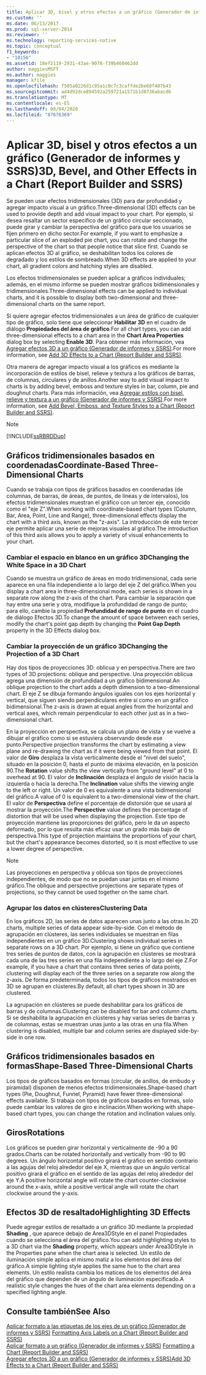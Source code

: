 ```yaml
---
title: Aplicar 3D, bisel y otros efectos a un gráfico (Generador de informes y SSRS) | Microsoft Docs
ms.custom: ''
ms.date: 06/13/2017
ms.prod: sql-server-2014
ms.reviewer: ''
ms.technology: reporting-services-native
ms.topic: conceptual
f1_keywords:
- "10156"
ms.assetid: 18ef2119-2931-43ae-9078-f39b460462dd
author: maggiesMSFT
ms.author: maggies
manager: kfile
ms.openlocfilehash: f505a0226d1c95a1c0c7c3caffde2be60f407b43
ms.sourcegitcommit: ad4d92dce894592a259721a1571b1d8736abacdb
ms.translationtype: MT
ms.contentlocale: es-ES
ms.lasthandoff: 08/04/2020
ms.locfileid: "87676369"
---
```

# <a name="3d-bevel-and-other-effects-in-a-chart-report-builder-and-ssrs"></a><span data-ttu-id="7fead-102">Aplicar 3D, bisel y otros efectos a un gráfico (Generador de informes y SSRS)</span><span class="sxs-lookup"><span data-stu-id="7fead-102">3D, Bevel, and Other Effects in a Chart (Report Builder and SSRS)</span></span>
  <span data-ttu-id="7fead-103">Se pueden usar efectos tridimensionales (3D) para dar profundidad y agregar impacto visual a un gráfico.</span><span class="sxs-lookup"><span data-stu-id="7fead-103">Three-dimensional (3D) effects can be used to provide depth and add visual impact to your chart.</span></span> <span data-ttu-id="7fead-104">Por ejemplo, si desea resaltar un sector específico de un gráfico circular seccionado, puede girar y cambiar la perspectiva del gráfico para que los usuarios se fijen primero en dicho sector.</span><span class="sxs-lookup"><span data-stu-id="7fead-104">For example, if you want to emphasize a particular slice of an exploded pie chart, you can rotate and change the perspective of the chart so that people notice that slice first.</span></span> <span data-ttu-id="7fead-105">Cuando se aplican efectos 3D al gráfico, se deshabilitan todos los colores de degradado y los estilos de sombreado.</span><span class="sxs-lookup"><span data-stu-id="7fead-105">When 3D effects are applied to your chart, all gradient colors and hatching styles are disabled.</span></span>  
  
 <span data-ttu-id="7fead-106">Los efectos tridimensionales se pueden aplicar a gráficos individuales; además, en el mismo informe se pueden mostrar gráficos bidimensionales y tridimensionales.</span><span class="sxs-lookup"><span data-stu-id="7fead-106">Three-dimensional effects can be applied to individual charts, and it is possible to display both two-dimensional and three-dimensional charts on the same report.</span></span>  
  
 <span data-ttu-id="7fead-107">Si quiere agregar efectos tridimensionales a un área de gráfico de cualquier tipo de gráfico, solo tiene que seleccionar **Habilitar 3D** en el cuadro de diálogo **Propiedades del área de gráfico**.</span><span class="sxs-lookup"><span data-stu-id="7fead-107">For all chart types, you can add three-dimensional effects to a chart area in the **Chart Area Properties** dialog box by selecting **Enable 3D**.</span></span> <span data-ttu-id="7fead-108">Para obtener más información, vea [Agregar efectos 3D a un gráfico &#40;Generador de informes y SSRS&#41;](chart-effects-add-3d-effects-report-builder.md).</span><span class="sxs-lookup"><span data-stu-id="7fead-108">For more information, see [Add 3D Effects to a Chart &#40;Report Builder and SSRS&#41;](chart-effects-add-3d-effects-report-builder.md).</span></span>  
  
 <span data-ttu-id="7fead-109">Otra manera de agregar impacto visual a los gráficos es mediante la incorporación de estilos de bisel, relieve y textura a los gráficos de barras, de columnas, circulares y de anillos.</span><span class="sxs-lookup"><span data-stu-id="7fead-109">Another way to add visual impact to charts is by adding bevel, emboss and texture styles in bar, column, pie and doughnut charts.</span></span> <span data-ttu-id="7fead-110">Para más información, vea [Agregar estilos con bisel, relieve y textura a un gráfico &#40;Generador de informes y SSRS&#41;](chart-effects-add-bevel-emboss-or-texture-report-builder.md).</span><span class="sxs-lookup"><span data-stu-id="7fead-110">For more information, see [Add Bevel, Emboss, and Texture Styles to a Chart &#40;Report Builder and SSRS&#41;](chart-effects-add-bevel-emboss-or-texture-report-builder.md).</span></span>  
  
> [!NOTE]  
>  [!INCLUDE[ssRBRDDup](../../includes/ssrbrddup-md.md)]  
  
## <a name="coordinate-based-three-dimensional-charts"></a><span data-ttu-id="7fead-111">Gráficos tridimensionales basados en coordenadas</span><span class="sxs-lookup"><span data-stu-id="7fead-111">Coordinate-Based Three-Dimensional Charts</span></span>  
 <span data-ttu-id="7fead-112">Cuando se trabaja con tipos de gráficos basados en coordenadas (de columnas, de barras, de áreas, de puntos, de líneas y de intervalos), los efectos tridimensionales muestran el gráfico con un tercer eje, conocido como el "eje Z".</span><span class="sxs-lookup"><span data-stu-id="7fead-112">When working with coordinate-based chart types (Column, Bar, Area, Point, Line and Range), three-dimensional effects display the chart with a third axis, known as the "z-axis".</span></span> <span data-ttu-id="7fead-113">La introducción de este tercer eje permite aplicar una serie de mejoras visuales al gráfico.</span><span class="sxs-lookup"><span data-stu-id="7fead-113">The introduction of this third axis allows you to apply a variety of visual enhancements to your chart.</span></span>  
  
### <a name="changing-the-white-space-in-a-3d-chart"></a><span data-ttu-id="7fead-114">Cambiar el espacio en blanco en un gráfico 3D</span><span class="sxs-lookup"><span data-stu-id="7fead-114">Changing the White Space in a 3D Chart</span></span>  
 <span data-ttu-id="7fead-115">Cuando se muestra un gráfico de áreas en modo tridimensional, cada serie aparece en una fila independiente a lo largo del eje Z del gráfico.</span><span class="sxs-lookup"><span data-stu-id="7fead-115">When you display a chart area in three-dimensional mode, each series is shown in a separate row along the z-axis of the chart.</span></span> <span data-ttu-id="7fead-116">Para cambiar la separación que hay entre una serie y otra, modifique la profundidad de rango de punto; para ello, cambie la propiedad **Profundidad de rango de punto** en el cuadro de diálogo Efectos 3D.</span><span class="sxs-lookup"><span data-stu-id="7fead-116">To change the amount of space between each series, modify the chart's point gap depth by changing the **Point Gap Depth** property in the 3D Effects dialog box.</span></span>  
  
### <a name="changing-the-projection-of-a-3d-chart"></a><span data-ttu-id="7fead-117">Cambiar la proyección de un gráfico 3D</span><span class="sxs-lookup"><span data-stu-id="7fead-117">Changing the Projection of a 3D Chart</span></span>  
 <span data-ttu-id="7fead-118">Hay dos tipos de proyecciones 3D: oblicua y en perspectiva.</span><span class="sxs-lookup"><span data-stu-id="7fead-118">There are two types of 3D projections: oblique and perspective.</span></span> <span data-ttu-id="7fead-119">Una proyección oblicua agrega una dimensión de profundidad a un gráfico bidimensional.</span><span class="sxs-lookup"><span data-stu-id="7fead-119">An oblique projection to the chart adds a depth dimension to a two-dimensional chart.</span></span> <span data-ttu-id="7fead-120">El eje Z se dibuja formando ángulos iguales con los ejes horizontal y vertical, que siguen siendo perpendiculares entre sí como en un gráfico bidimensional.</span><span class="sxs-lookup"><span data-stu-id="7fead-120">The z-axis is drawn at equal angles from the horizontal and vertical axes, which remain perpendicular to each other just as in a two-dimensional chart.</span></span>  
  
 <span data-ttu-id="7fead-121">En la proyección en perspectiva, se calcula un plano de vista y se vuelve a dibujar el gráfico como si se estuviera observando desde ese punto.</span><span class="sxs-lookup"><span data-stu-id="7fead-121">Perspective projection transforms the chart by estimating a view plane and re-drawing the chart as if it were being viewed from that point.</span></span> <span data-ttu-id="7fead-122">El valor de **Giro** desplaza la vista verticalmente desde el "nivel del suelo", situado en la posición 0, hasta el punto de máxima elevación, en la posición 90.</span><span class="sxs-lookup"><span data-stu-id="7fead-122">The **Rotation** value shifts the view vertically from "ground level" at 0 to overhead at 90.</span></span> <span data-ttu-id="7fead-123">El valor de **Inclinación** desplaza el ángulo de visión hacia la izquierda o hacia la derecha.</span><span class="sxs-lookup"><span data-stu-id="7fead-123">The **Inclination** value shifts the viewing angle to the left or right.</span></span> <span data-ttu-id="7fead-124">Un valor de 0 es equivalente a una vista bidimensional del gráfico.</span><span class="sxs-lookup"><span data-stu-id="7fead-124">A value of 0 is equivalent to a two-dimensional view of the chart.</span></span> <span data-ttu-id="7fead-125">El valor de **Perspectiva** define el porcentaje de distorsión que se usará al mostrar la proyección.</span><span class="sxs-lookup"><span data-stu-id="7fead-125">The **Perspective** value defines the percentage of distortion that will be used when displaying the projection.</span></span> <span data-ttu-id="7fead-126">Este tipo de proyección mantiene las proporciones del gráfico, pero le da un aspecto deformado, por lo que resulta más eficaz usar un grado más bajo de perspectiva.</span><span class="sxs-lookup"><span data-stu-id="7fead-126">This type of projection maintains the proportions of your chart, but the chart's appearance becomes distorted, so it is most effective to use a lower degree of perspective.</span></span>  
  
> [!NOTE]  
>  <span data-ttu-id="7fead-127">Las proyecciones en perspectiva y oblicua son tipos de proyecciones independientes, de modo que no se puedan usar juntas en el mismo gráfico.</span><span class="sxs-lookup"><span data-stu-id="7fead-127">The oblique and perspective projections are separate types of projections, so they cannot be used together on the same chart.</span></span>  
  
### <a name="clustering-data"></a><span data-ttu-id="7fead-128">Agrupar los datos en clústeres</span><span class="sxs-lookup"><span data-stu-id="7fead-128">Clustering Data</span></span>  
 <span data-ttu-id="7fead-129">En los gráficos 2D, las series de datos aparecen unas junto a las otras.</span><span class="sxs-lookup"><span data-stu-id="7fead-129">In 2D charts, multiple series of data appear side-by-side.</span></span> <span data-ttu-id="7fead-130">Con el método de agrupación en clústeres, las series individuales se muestran en filas independientes en un gráfico 3D.</span><span class="sxs-lookup"><span data-stu-id="7fead-130">Clustering shows individual series in separate rows on a 3D chart.</span></span> <span data-ttu-id="7fead-131">Por ejemplo, si tiene un gráfico que contiene tres series de puntos de datos, con la agrupación en clústeres se mostrará cada una de las tres series en una fila independiente a lo largo del eje Z.</span><span class="sxs-lookup"><span data-stu-id="7fead-131">For example, if you have a chart that contains three series of data points, clustering will display each of the three series on a separate row along the z-axis.</span></span> <span data-ttu-id="7fead-132">De forma predeterminada, todos los tipos de gráficos mostrados en 3D se agrupan en clústeres.</span><span class="sxs-lookup"><span data-stu-id="7fead-132">By default, all chart types shown in 3D are clustered.</span></span>  
  
 <span data-ttu-id="7fead-133">La agrupación en clústeres se puede deshabilitar para los gráficos de barras y de columnas.</span><span class="sxs-lookup"><span data-stu-id="7fead-133">Clustering can be disabled for bar and column charts.</span></span> <span data-ttu-id="7fead-134">Si se deshabilita la agrupación en clústeres y hay varias series de barras y de columnas, estas se muestran unas junto a las otras en una fila.</span><span class="sxs-lookup"><span data-stu-id="7fead-134">When clustering is disabled, multiple bar and column series are displayed side-by-side in one row.</span></span>  
  
## <a name="shape-based-three-dimensional-charts"></a><span data-ttu-id="7fead-135">Gráficos tridimensionales basados en formas</span><span class="sxs-lookup"><span data-stu-id="7fead-135">Shape-Based Three-Dimensional Charts</span></span>  
 <span data-ttu-id="7fead-136">Los tipos de gráficos basados en formas (circular, de anillos, de embudo y piramidal) disponen de menos efectos tridimensionales.</span><span class="sxs-lookup"><span data-stu-id="7fead-136">Shape-based chart types (Pie, Doughnut, Funnel, Pyramid) have fewer three-dimensional effects available.</span></span> <span data-ttu-id="7fead-137">Si trabaja con tipos de gráficos basados en formas, solo puede cambiar los valores de giro e inclinación.</span><span class="sxs-lookup"><span data-stu-id="7fead-137">When working with shape-based chart types, you can change the rotation and inclination values only.</span></span>  
  
## <a name="rotations"></a><span data-ttu-id="7fead-138">Giros</span><span class="sxs-lookup"><span data-stu-id="7fead-138">Rotations</span></span>  
 <span data-ttu-id="7fead-139">Los gráficos se pueden girar horizontal y verticalmente de -90 a 90 grados.</span><span class="sxs-lookup"><span data-stu-id="7fead-139">Charts can be rotated horizontally and vertically from -90 to 90 degrees.</span></span> <span data-ttu-id="7fead-140">Un ángulo horizontal positivo girará el gráfico en sentido contrario a las agujas del reloj alrededor del eje X, mientras que un ángulo vertical positivo girará el gráfico en el sentido de las agujas del reloj alrededor del eje Y.</span><span class="sxs-lookup"><span data-stu-id="7fead-140">A positive horizontal angle will rotate the chart counter-clockwise around the x-axis, while a positive vertical angle will rotate the chart clockwise around the y-axis.</span></span>  
  
## <a name="highlighting-3d-effects"></a><span data-ttu-id="7fead-141">Efectos 3D de resaltado</span><span class="sxs-lookup"><span data-stu-id="7fead-141">Highlighting 3D Effects</span></span>  
 <span data-ttu-id="7fead-142">Puede agregar estilos de resaltado a un gráfico 3D mediante la propiedad **Shading** , que aparece debajo de Area3DStyle en el panel Propiedades cuando se selecciona el área del gráfico.</span><span class="sxs-lookup"><span data-stu-id="7fead-142">You can add highlighting styles to a 3D chart via the **Shading** property, which appears under Area3DStyle in the Properties pane when the chart area is selected.</span></span> <span data-ttu-id="7fead-143">Un estilo de iluminación simple aplica el mismo matiz a los elementos del área del gráfico.</span><span class="sxs-lookup"><span data-stu-id="7fead-143">A simple lighting style applies the same hue to the chart area elements.</span></span> <span data-ttu-id="7fead-144">Un estilo realista cambia los matices de los elementos del área del gráfico que dependen de un ángulo de iluminación especificado.</span><span class="sxs-lookup"><span data-stu-id="7fead-144">A realistic style changes the hues of the chart area elements depending on a specified lighting angle.</span></span>  
  
## <a name="see-also"></a><span data-ttu-id="7fead-145">Consulte también</span><span class="sxs-lookup"><span data-stu-id="7fead-145">See Also</span></span>  
 <span data-ttu-id="7fead-146">[Aplicar formato a las etiquetas de los ejes de un gráfico &#40;Generador de informes y SSRS&#41;](formatting-axis-labels-on-a-chart-report-builder-and-ssrs.md) </span><span class="sxs-lookup"><span data-stu-id="7fead-146">[Formatting Axis Labels on a Chart &#40;Report Builder and SSRS&#41;](formatting-axis-labels-on-a-chart-report-builder-and-ssrs.md) </span></span>  
 <span data-ttu-id="7fead-147">[Aplicar formato a un gráfico &#40;Generador de informes y SSRS&#41;](formatting-a-chart-report-builder-and-ssrs.md) </span><span class="sxs-lookup"><span data-stu-id="7fead-147">[Formatting a Chart &#40;Report Builder and SSRS&#41;](formatting-a-chart-report-builder-and-ssrs.md) </span></span>  
 [<span data-ttu-id="7fead-148">Agregar efectos 3D a un gráfico &#40;Generador de informes y SSRS&#41;</span><span class="sxs-lookup"><span data-stu-id="7fead-148">Add 3D Effects to a Chart &#40;Report Builder and SSRS&#41;</span></span>](chart-effects-add-3d-effects-report-builder.md)  
  
  
